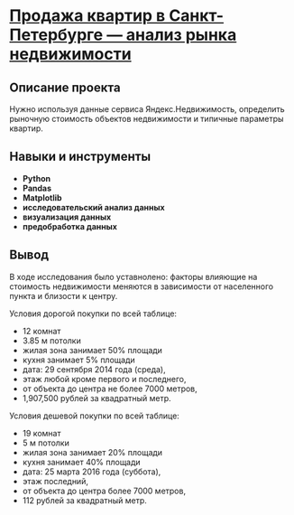 # <a href='https://github.com/DmitryTatarintsev/Other-Projects/blob/main/1/1.ipynb'>Продажа квартир в Санкт-Петербурге — анализ рынка недвижимости</a>
## Описание проекта
Нужно используя данные сервиса Яндекс.Недвижимость, определить рыночную стоимость объектов недвижимости и типичные параметры квартир.
## Навыки и инструменты
- **Python**
- **Pandas**
- **Matplotlib**
- **исследовательский анализ данных**
- **визуализация данных**
- **предобработка данных**

## Вывод
В ходе исследования было уставнолено: факторы влияющие на стоимость недвижимости меняются в зависимости от населенного пункта и близости к центру.

Условия дорогой покупки по всей таблице:

- 12 комнат
- 3.85 м потолки
- жилая зона занимает 50% площади
- кухня занимает 5% площади
- дата: 29 сентября 2014 года (среда),
- этаж любой кроме первого и последнего,
- от объекта до центра не более 7000 метров,
- 1,907,500 рублей за квадратный метр.

Условия дешевой покупки по всей таблице:

- 19 комнат
- 5 м потолки
- жилая зона занимает 20% площади
- кухня занимает 40% площади
- дата: 25 марта 2016 года (суббота),
- этаж последний,
- от объекта до центра более 7000 метров,
- 112 рублей за квадратный метр.
